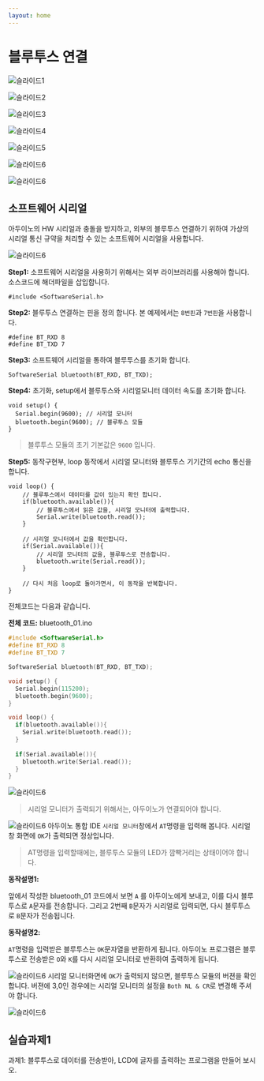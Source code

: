 ```yaml
---
layout: home
---
```


# 블루투스 연결

![슬라이드1](./img/슬라이드1.PNG)


![슬라이드2](./img/슬라이드2.PNG)


![슬라이드3](./img/슬라이드3.PNG)


![슬라이드4](./img/슬라이드4.PNG)


![슬라이드5](./img/슬라이드5.PNG)


![슬라이드6](./img/슬라이드6.PNG)


![슬라이드6](./img/슬라이드7.PNG)

## 소프트웨어 시리얼

아두이노의 HW 시리얼과 충돌을 방지하고, 외부의 블루투스 연결하기 위하여 가상의 시리얼 통신 규약을 처리할 수 있는 소프트웨어 시리얼을 사용합니다.


![슬라이드6](./img/슬라이드8.PNG)

**Step1:** 소프트웨어 시리얼을 사용하기 위해서는 외부 라이브러리를 사용해야 합니다. 소스코드에 해더파일을 삽입합니다.

```
#include <SoftwareSerial.h>
```



**Step2:**  블루투스 연결하는 핀을 정의 합니다. 본 예제에서는 `8번핀`과 `7번핀`을 사용합니다.

 ```
 #define BT_RXD 8
 #define BT_TXD 7
 ```



**Step3:** 소프트웨어 시리얼을 통하여 블루투스를 초기화 합니다.

```
SoftwareSerial bluetooth(BT_RXD, BT_TXD);
```



**Step4:** 초기화, setup에서 블루투스와 시리얼모니터 데이터 속도를 초기화 합니다.

```
void setup() {
  Serial.begin(9600); // 시리얼 모니터
  bluetooth.begin(9600); // 블루투스 모듈
}
```

> 블루투스 모듈의 초기 기본값은 `9600` 입니다. 



**Step5:** 동작구현부, loop 동작에서 시리얼 모니터와 블루투스 기기간의 echo 통신을 합니다.

```
void loop() {
	// 블루투스에서 데이터를 값이 있는지 확인 합니다.
	if(bluetooth.available()){
		// 블루투스에서 읽은 값을, 시리얼 모니터에 출력합니다.
    	Serial.write(bluetooth.read());
    }
  
  	// 시리얼 모니터에서 값을 확인합니다.
  	if(Serial.available()){
  		// 시리얼 모니터의 값을, 블루투스로 전송합니다. 
    	bluetooth.write(Serial.read());
  	}
  	
  	// 다시 처음 loop로 돌아가면서, 이 동작을 반복합니다.
}
```



전체코드는 다음과 같습니다.



**전체 코드:** bluetooth_01.ino

```c
#include <SoftwareSerial.h>
#define BT_RXD 8
#define BT_TXD 7

SoftwareSerial bluetooth(BT_RXD, BT_TXD);

void setup() {
  Serial.begin(115200);
  bluetooth.begin(9600);
}

void loop() {
  if(bluetooth.available()){
    Serial.write(bluetooth.read());
  }
  
  if(Serial.available()){
    bluetooth.write(Serial.read());
  }
}
```


![슬라이드6](./img/슬라이드9.PNG)

> 시리얼 모니터가 출력되기 위해서는, 아두이노가 연결되어야 합니다.

![슬라이드6](./img/슬라이드10.PNG)
아두이노 통합 IDE `시리얼 모니터`창에서 `AT`명령을 입력해 봅니다. 시리얼창 화면에 `OK`가 출력되면 정상입니다. 

> AT명령을 입력할때에는, 블루투스 모듈의 LED가 깜빡거리는 상태이어야 합니다. 



**동작설명1:**

앞에서 작성한 bluetooth_01 코드에서 보면 `A` 를 아두이노에게 보내고, 이를 다시 블루투스로 `A`문자를 전송합니다. 그리고 2번째 `B`문자가 시리얼로 입력되면, 다시 블루투스로 `B`문자가 전송됩니다.



**동작설명2:**

`AT`명령을 입력받은 블루투스는 `OK`문자열을 반환하게 됩니다. 아두이노 프로그램은 블루투스로 전송받은 `O`와 `K`를 다시 시리얼 모니터로 반환하여 출력하게 됩니다. 



![슬라이드6](./img/슬라이드11.PNG)
시리얼 모니터화면에 `OK`가 출력되지 않으면, 블루투스 모듈의 버젼을 확인합니다. 버젼에 3,0인 경우에는 시리얼 모니터의 설정을 `Both NL & CR`로 변경해 주셔야 합니다.

![슬라이드6](./img/슬라이드12.PNG)


## 실습과제1

과제1: 블루투스로 데이터를 전송받아, LCD에 글자를 출력하는 프로그램을 만들어 보시오.



